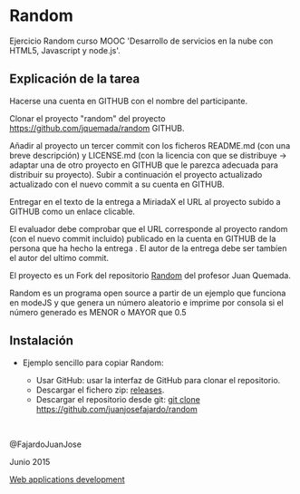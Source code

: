 <h1>Random</h1>

<p>Ejercicio Random curso MOOC 'Desarrollo de servicios en la nube con HTML5, Javascript y node.js'.</p>
<p><h2>Explicación de la tarea</h2>

Hacerse una cuenta en GITHUB con el nombre del participante.

Clonar el proyecto "random" del proyecto https://github.com/jquemada/random GITHUB.

Añadir al proyecto un tercer commit con los ficheros README.md (con una breve descripción) y  LICENSE.md (con la licencia con que se distribuye -> adaptar una de otro proyecto en GITHUB que le parezca adecuada para distribuir su proyecto). Subir a continuación el proyecto actualizado actualizado con el nuevo commit a su cuenta en GITHUB.

Entregar en el texto de la entrega a MiriadaX  el URL al proyecto subido a GITHUB como un enlace clicable.

El evaluador debe comprobar que el URL corresponde al proyecto random (con el nuevo commit incluido) publicado en la cuenta en GITHUB de la persona que ha hecho la entrega . El autor de la entrega debe ser tambíen el autor del ultimo commit.
</p>
<p>El proyecto es un Fork del repositorio <a href='https://github.com/jquemada/random/'>Random</a> del profesor Juan Quemada.</p>
<p>Random es un programa open source a partir de un ejemplo que funciona en modeJS y que genera un número aleatorio e imprime por consola si el número generado es MENOR o MAYOR que 0.5</p>

<h2>Instalación</h2>
<ul><li>Ejemplo sencillo para copiar Random:</li>
	<ul>
    <li>Usar GitHub: usar la interfaz de GitHub para clonar el repositorio.</li>
    <li>Descargar el fichero zip: <a href='https://github.com/juanjosefajardo/random/releases'>releases</a>.</li>
    <li>Descargar el repositorio desde git: <a href='git clone https://github.com/juanjosefajardo/random'>git clone https://github.com/juanjosefajardo/random</a></li>
	</ul>
</ul>
<br>
<p>@FajardoJuanJose</p>
<p>Junio 2015</p>
<p><a href="http://webappdevm.blogspot.com.es/">Web applications development</a></p>
